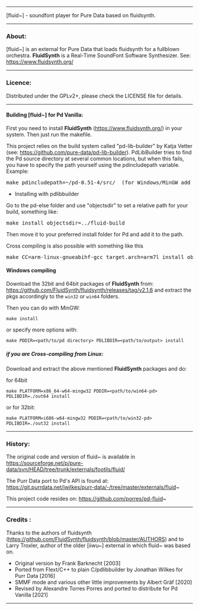 * * *

[fluid~] - soundfont player for Pure Data based on fluidsynth.

* * *

### About:

[fluid~] is an external for Pure Data that loads fluidsynth for a fullblown orchestra. **FluidSynth** is a Real-Time SoundFont Software Synthesizer. See: https://www.fluidsynth.org/

--------------------------------------------------------------------------

### Licence:

Distributed under the GPLv2+, please check the LICENSE file for details.

--------------------------------------------------------------------------

#### Building [fluid~] for Pd Vanilla:

First you need to install  **FluidSynth** (https://www.fluidsynth.org/) in your system. Then just run the makefile.

This project relies on the build system called "pd-lib-builder" by Katja Vetter (see: <https://github.com/pure-data/pd-lib-builder>). PdLibBuilder tries to find the Pd source directory at several common locations, but when this fails, you have to specify the path yourself using the pdincludepath variable. Example:

<pre>make pdincludepath=~/pd-0.51-4/src/  (for Windows/MinGW add 'pdbinpath=~/pd-0.51-4/bin/)</pre>

* Installing with pdlibbuilder

Go to the pd-else folder and use "objectsdir" to set a relative path for your build, something like:

<pre>make install objectsdir=../fluid-build</pre>

Then move it to your preferred install folder for Pd and add it to the path.

Cross compiling is also possible with something like this

<pre>make CC=arm-linux-gnueabihf-gcc target.arch=arm7l install objectsdir=../</pre>

#### Windows compiling

Download the 32bit and 64bit packages of **FluidSynth** from:
https://github.com/FluidSynth/fluidsynth/releases/tag/v2.1.6
and extract the pkgs accordingly to the `win32` or `win64` folders.

Then you can do with MinGW: 

`make install`

or specify more options with:

`make PDDIR=<path/to/pd directory> PDLIBDIR=<path/to/output> install`

##### if you are Cross-compiling from Linux:

Download and extract the above mentioned **FluidSynth** packages and do:

for 64bit

`make PLATFORM=x86_64-w64-mingw32 PDDIR=<path/to/win64-pd> PDLIBDIR=./out64 install`

or for 32bit:

`make PLATFORM=i686-w64-mingw32 PDDIR=<path/to/win32-pd> PDLIBDIR=./out32 install`

* * *

### History:

The original code and version  of fluid~ is available in https://sourceforge.net/p/pure-data/svn/HEAD/tree/trunk/externals/footils/fluid/

The Purr Data port to Pd's API is found at: https://git.purrdata.net/jwilkes/purr-data/-/tree/master/externals/fluid~

This project code resides on: https://github.com/porres/pd-fluid~

--------------------------------------------------------------------------


### Credits :

Thanks to the authors of fluidsynth (https://github.com/FluidSynth/fluidsynth/blob/master/AUTHORS) and to Larry Troxler, author of the older [iiwu~] external in which fluid~ was based on.

- Original version by Frank Barknecht [2003]
- Ported from Flext/C++ to plain C/pdlibbuilder by Jonathan Wilkes for Purr Data [2016]
- SMMF mode and various other little improvements by Albert Gräf [2020]
- Revised by Alexandre Torres Porres and ported to distribute for Pd Vanilla [2021]

--------------------------------------------------------------------------




